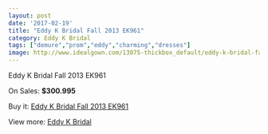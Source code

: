 ```yaml
---
layout: post
date: '2017-02-19'
title: "Eddy K Bridal Fall 2013 EK961"
category: Eddy K Bridal
tags: ["demure","prom","eddy","charming","dresses"]
image: http://www.idealgown.com/13075-thickbox_default/eddy-k-bridal-fall-2013-ek961.jpg
---
```

Eddy K Bridal Fall 2013 EK961

On Sales: **$300.995**
<a href="https://www.idealgown.com/en/eddy-k-bridal/5246-eddy-k-bridal-fall-2013-ek961.html"><amp-img layout="responsive" width="600" height="600" src="//www.idealgown.com/13075-thickbox_default/eddy-k-bridal-fall-2013-ek961.jpg" alt="Eddy K Bridal Fall 2013 EK961 0" /></a>

Buy it: [Eddy K Bridal Fall 2013 EK961](https://www.idealgown.com/en/eddy-k-bridal/5246-eddy-k-bridal-fall-2013-ek961.html "Eddy K Bridal Fall 2013 EK961")

View more: [Eddy K Bridal](https://www.idealgown.com/en/72-eddy-k-bridal "Eddy K Bridal")